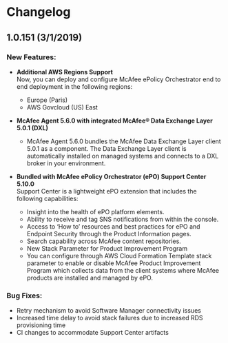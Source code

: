 # Changelog
## 1.0.151 (3/1/2019)

### New Features:
- **Additional AWS Regions Support**\
    Now, you can deploy and configure McAfee ePolicy Orchestrator end to end deployment in the following regions:
    * Europe (Paris)  
    * AWS Govcloud (US) East  
   
-	**McAfee Agent 5.6.0 with integrated McAfee® Data Exchange Layer 5.0.1 (DXL)**  
    * McAfee Agent 5.6.0 bundles the McAfee Data Exchange Layer client 5.0.1 as a component. The Data Exchange Layer client is automatically installed on managed systems and connects to a DXL broker in your environment.  
  
-	**Bundled with McAfee ePolicy Orchestrator (ePO) Support Center 5.10.0**  
    Support Center is a lightweight ePO extension that includes the following capabilities:
    * Insight into the health of ePO platform elements. 
    *	Ability to receive and tag SNS notifications from within the console.
    *	Access to ‘How to’ resources and best practices for ePO and Endpoint Security through the Product Information pages.
    *	Search capability across McAfee content repositories.
    *	New Stack Parameter for Product Improvement Program
    *	You can configure through AWS Cloud Formation Template stack parameter to enable or disable McAfee Product Improvement Program which collects data from the client systems where McAfee products are installed and managed by ePO.
 
### Bug Fixes:
-	Retry mechanism to avoid Software Manager connectivity issues
-	Increased time delay to avoid stack failures due to increased RDS provisioning time
-	CI changes to accommodate Support Center artifacts
